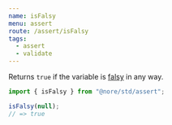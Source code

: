 ```yaml
---
name: isFalsy
menu: assert
route: /assert/isFalsy
tags:
  - assert
  - validate
---
```


Returns `true` if the variable is [falsy](https://goo.gl/6gsx8k) in any way.

```js
import { isFalsy } from "@nore/std/assert";

isFalsy(null);
// => true
```
